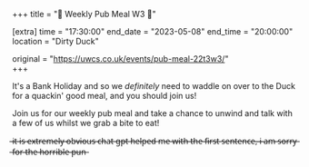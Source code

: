 +++
title = "🍲 Weekly Pub Meal W3 🍲"

[extra]
time = "17:30:00"
end_date = "2023-05-08"
end_time = "20:00:00"
location = "Dirty Duck"

original = "https://uwcs.co.uk/events/pub-meal-22t3w3/"    
+++

It's a Bank Holiday and so we *definitely* need to waddle on over to the Duck for a quackin' good meal, and you should join us! 

Join us for our weekly pub meal and take a chance to unwind and talk with a few of us whilst we grab a bite to eat!

 ̶i̶t̶ ̶i̶s̶ ̶e̶x̶t̶r̶e̶m̶e̶l̶y̶ ̶o̶b̶v̶i̶o̶u̶s̶ ̶c̶h̶a̶t̶ ̶g̶p̶t̶ ̶h̶e̶l̶p̶e̶d̶ ̶m̶e̶ ̶w̶i̶t̶h̶ ̶t̶h̶e̶ ̶f̶i̶r̶s̶t̶ ̶s̶e̶n̶t̶e̶n̶c̶e̶,̶ ̶i̶ ̶a̶m̶ ̶s̶o̶r̶r̶y̶ ̶f̶o̶r̶ ̶t̶h̶e̶ ̶h̶o̶r̶r̶i̶b̶l̶e̶ ̶p̶u̶n̶
